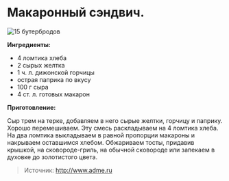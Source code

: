 # Макаронный сэндвич.

![15 бутербродов](/images/Kulinar/Salad/buter_005.jpg '15 бутербродов')

**Ингредиенты:**

- 4 ломтика хлеба
- 2 сырых желтка
- 1 ч. л. дижонской горчицы
- острая паприка по вкусу
- 100 г сыра
- 4 ст. л. готовых макарон

**Приготовление:**

Сыр трем на терке, добавляем в него сырые желтки, горчицу и паприку. Хорошо перемешиваем. Эту смесь раскладываем на 4 ломтика хлеба. На два ломтика выкладываем в равной пропорции макароны и накрываем оставшимся хлебом. Обжариваем тосты, придавив крышкой, на сковороде-гриль, на обычной сковороде или запекаем в духовке до золотистого цвета.

> Источник: http://www.adme.ru

